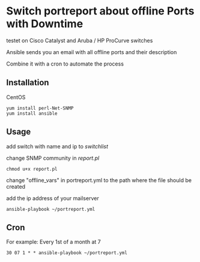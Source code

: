 # Switch portreport about offline Ports with Downtime

testet on Cisco Catalyst and Aruba / HP ProCurve switches

Ansible sends you an email with all offline ports and their description

Combine it with a cron to automate the process

## Installation 

CentOS

	yum install perl-Net-SNMP
	yum install ansible

## Usage

add switch with name and ip to _switchlist_

change SNMP community in _report.pl_

	chmod u+x report.pl

change "offline_vars" in portreport.yml to the path where the file should be created

add the ip address of your mailserver

	ansible-playbook ~/portreport.yml
	
## Cron

For example: Every 1st of a month at 7

	30 07 1 * * ansible-playbook ~/portreport.yml
